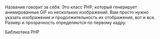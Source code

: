 Название говорит за себя. Это класс PHP, который генерирует анимированные GIF из нескольких изображений. Вам просто нужно указать изображения и продолжительность их отображения, вот и все. Размер и прозрачность определяются по первому кадру.

Библиотека PHP